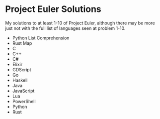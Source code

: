 # Project Euler Solutions
My solutions to at least 1-10 of Project Euler, although there may be more just not with the full list of languages seen at problem 1-10.
- Python List Comprehension
- Rust Map
- C
- C++
- C#
- Elixir
- GDScript
- Go
- Haskell
- Java
- JavaScript
- Lua
- PowerShell
- Python
- Rust